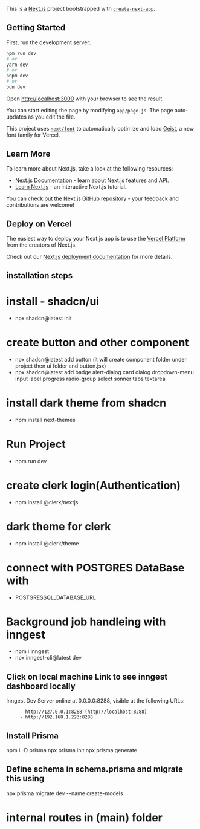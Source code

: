 This is a [Next.js](https://nextjs.org) project bootstrapped with [`create-next-app`](https://github.com/vercel/next.js/tree/canary/packages/create-next-app).

## Getting Started

First, run the development server:

```bash
npm run dev
# or
yarn dev
# or
pnpm dev
# or
bun dev
```

Open [http://localhost:3000](http://localhost:3000) with your browser to see the result.

You can start editing the page by modifying `app/page.js`. The page auto-updates as you edit the file.

This project uses [`next/font`](https://nextjs.org/docs/app/building-your-application/optimizing/fonts) to automatically optimize and load [Geist](https://vercel.com/font), a new font family for Vercel.

## Learn More

To learn more about Next.js, take a look at the following resources:

- [Next.js Documentation](https://nextjs.org/docs) - learn about Next.js features and API.
- [Learn Next.js](https://nextjs.org/learn) - an interactive Next.js tutorial.

You can check out [the Next.js GitHub repository](https://github.com/vercel/next.js) - your feedback and contributions are welcome!

## Deploy on Vercel

The easiest way to deploy your Next.js app is to use the [Vercel Platform](https://vercel.com/new?utm_medium=default-template&filter=next.js&utm_source=create-next-app&utm_campaign=create-next-app-readme) from the creators of Next.js.

Check out our [Next.js deployment documentation](https://nextjs.org/docs/app/building-your-application/deploying) for more details.


## installation steps

# install - shadcn/ui
- npx shadcn@latest init

# create button and other component
- npx shadcn@latest add button (it will create component folder under project then ui folder and button.jsx)
- npx shadcn@latest add badge alert-dialog card dialog dropdown-menu input label progress radio-group select sonner tabs textarea

# install dark theme from shadcn

- npm install next-themes

# Run Project
- npm run dev

# create clerk login(Authentication)
- npm install @clerk/nextjs

# dark theme for clerk
- npm install @clerk/theme

# connect with POSTGRES DataBase with
- POSTGRESSQL_DATABASE_URL

# Background job handleing with inngest
- npm i inngest
- npx inngest-cli@latest dev
## Click on local machine Link to see inngest dashboard locally
Inngest Dev Server online at 0.0.0.0:8288, visible at the following URLs:

         - http://127.0.0.1:8288 (http://localhost:8288)
         - http://192.168.1.223:8288

## Install Prisma
npm i -D prisma
npx prisma init
npx prisma generate


## Define schema in schema.prisma and migrate this using
npx prisma migrate dev --name create-models

# internal routes in (main) folder